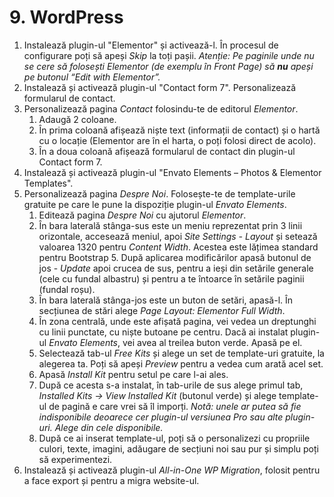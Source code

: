 # 9. WordPress

1. Instalează plugin-ul "Elementor" și activează-l. În procesul de configurare poți să apeși *Skip* la toți pașii.
*Atenție: Pe paginile unde nu se cere să folosești Elementor (de exemplu în Front Page) să **nu** apeși pe butonul “Edit with Elementor”.*
2. Instalează și activează plugin-ul "Contact form 7". Personalizează formularul de contact. 
3. Personalizează pagina *Contact* folosindu-te de editorul *Elementor*. 
    1. Adaugă 2 coloane. 
    2. În prima coloană afișează niște text (informații de contact) și o hartă cu o locație (Elementor are în el harta, o poți folosi direct de acolo). 
    3. În a doua coloană afișează formularul de contact din plugin-ul Contact form 7.
4. Instalează și activează plugin-ul "Envato Elements – Photos & Elementor Templates". 
5. Personalizează pagina *Despre Noi*. Folosește-te de template-urile gratuite pe care le pune la dispoziție plugin-ul *Envato Elements*.
    1. Editează pagina *Despre Noi* cu ajutorul *Elementor*.
    2. În bara laterală stânga-sus este un meniu reprezentat prin 3 linii orizontale, accesează meniul, apoi *Site Settings - Layout* și setează valoarea 1320 pentru *Content Width*. Acestea este lățimea standard pentru Bootstrap 5. După aplicarea modificărilor apasă butonul de jos - *Update* apoi crucea de sus, pentru a ieși din setările generale (cele cu fundal albastru) și pentru a te întoarce în setările paginii (fundal roșu). 
    3. În bara laterală stânga-jos este un buton de setări, apasă-l. În secțiunea de stări alege *Page Layout: Elementor Full Width*.
    4. În zona centrală, unde este afișată pagina, vei vedea un dreptunghi cu linii punctate, cu niște butoane pe centru. Dacă ai instalat plugin-ul *Envato Elements*, vei avea al treilea buton verde. Apasă pe el.
    5. Selectează tab-ul *Free Kits* și alege un set de template-uri gratuite, la alegerea ta. Poți să apeși *Preview* pentru a vedea cum arată acel set. 
    6. Apasă *Install Kit* pentru setul pe care l-ai ales. 
    7. După ce acesta s-a instalat, în tab-urile de sus alege primul tab, *Installed Kits → View Installed Kit* (butonul verde) și alege template-ul de pagină e care vrei să îl imporți. 
    *Notă: unele ar putea să fie indisponibile deoarece cer plugin-ul versiunea Pro sau alte plugin-uri. Alege din cele disponibile.*
    8. După ce ai inserat template-ul, poți să o personalizezi cu propriile culori, texte, imagini, adăugare de secțiuni noi sau pur și simplu poți să experimentezi.
6. Instalează și activează plugin-ul *All-in-One WP Migration*, folosit pentru a face export și pentru a migra website-ul.